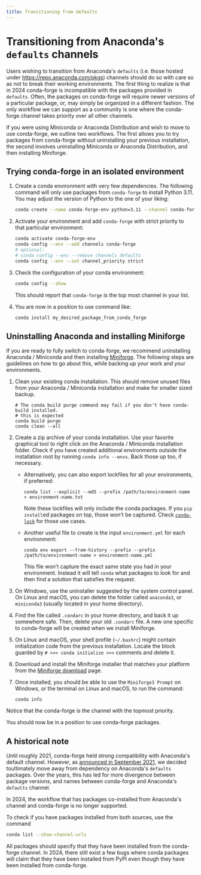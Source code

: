 ```yaml
---
title: Transitioning from defaults
---
```


# Transitioning from Anaconda's `defaults` channels

Users wishing to transition from Anaconda's `defaults` (i.e. those hosted under
https://repo.anaconda.com/pkgs) channels should do so with care so as not to
break their working environments. The first thing to realize
is that in 2024 conda-forge is incompatible with the packages provided in
`defaults`. Often, the packages on conda-forge will require
newer versions of a particular package, or, may simply be organized in a
different fashion. The only workflow we can support as a community is one where
the conda-forge channel takes priority over all other channels.

If you were using Miniconda or Anaconda Distribution and wish to move to use
conda-forge, we outline two workflows. The first allows you to try packages from
conda-forge without uninstalling your previous installation, the second
involves uninstalling Miniconda or Anaconda Distribution, and then installing
Miniforge.

## Trying conda-forge in an isolated environment

1. Create a conda environment with very few dependencies. The following
   command will only use packages from `conda-forge` to install Python 3.11. You
   may adjust the version of Python to the one of your liking:

   ```bash
   conda create --name conda-forge-env python=3.11 --channel conda-forge --override-channels
   ```

2. Activate your environment and add `conda-forge` with strict priority to
   that particular environment:

   ```bash
   conda activate conda-forge-env
   conda config --env --add channels conda-forge
   # optional:
   # conda config --env --remove channels defaults
   conda config --env --set channel_priority strict
   ```

3. Check the configuration of your conda environment:

   ```bash
   conda config --show
   ```

   This should report that `conda-forge` is the top most channel in your list.

4. You are now in a position to use command like:

   ```bash
   conda install my_desired_package_from_conda_forge
   ```

## Uninstalling Anaconda and installing Miniforge

If you are ready to fully switch to conda-forge, we recommend uninstalling
Anaconda / Miniconda and then installing [Miniforge](/download). The following steps
are guidelines on how to go about this, while backing up your work and your environments.

1. Clean your existing conda installation. This should remove unused files from
   your Anaconda / Miniconda installation and make for smaller sized backup.

   ```shell
   # The conda build purge command may fail if you don't have conda-build installed.
   # this is expected
   conda build purge
   conda clean --all
   ```

2. Create a zip archive of your conda installation. Use your favorite graphical tool
   to right click on the Anaconda / Miniconda installation folder. Check if you have
   created additional environments outside the installation root by running
   `conda info --envs`. Back those up too, if necessary.

   - Alternatively, you can also export lockfiles for all your environments, if preferred:

     ```shell
     conda list --explicit --md5 --prefix /path/to/environment-name > environment-name.txt
     ```

     Note these lockfiles will only include the conda packages. If you `pip install`ed packages
     on top, those won't be captured. Check [`conda-lock`](https://conda.github.io/conda-lock/)
     for those use cases.

   - Another useful file to create is the input `environment.yml` for each environment:
     ```shell
     conda env export --from-history --prefix --prefix /path/to/environment-name > environment-name.yml
     ```
     This file won't capture the exact same state you had in your environment. Instead it
     will tell `conda` what packages to look for and then find a solution that satisfies
     the request.

3. On Windows, use the uninstaller suggested by the system control panel.
   On Linux and macOS, you can delete the folder called `anaconda3`, or `miniconda3`
   (usually located in your home directory).

4. Find the file called `.condarc` in your home directory, and back it up somewhere safe.
   Then, delete your old `.condarc` file. A new one specific to conda-forge will be
   created when we install Miniforge.

5. On Linux and macOS, your shell profile (`~/.bashrc`) might contain initialization code
   from the previous installation. Locate the block guarded by `# >>> conda initialize >>>`
   comments and delete it.

6. Download and install the Miniforge installer that matches your platform from
   the [Miniforge download](/download) page.

7. Once installed, you should be able to use the `Miniforge3 Prompt` on
   Windows, or the terminal on Linux and macOS, to run the command:

   ```shell
   conda info
   ```

Notice that the conda-forge is the channel with the topmost priority.

You should now be in a position to use conda-forge packages.

## A historical note

Until roughly 2021, conda-forge held strong compatibility with Anaconda's
default channel. However, as [announced in September 2021][defaults-announcement],
we decided toultimately move away from dependency on Anaconda's `defaults` packages.
Over the years, this has led for more divergence between package versions, and names
between conda-forge and Anaconda's `defaults` channel.

In 2024, the workflow that has packages co-installed from Anaconda's channel and
conda-forge is no longer supported.

To check if you have packages installed from both sources, use the command

```bash
conda list --show-channel-urls
```

All packages should specify that they have been installed from the conda-forge
channel. In 2024, there still exist a few bugs where conda packages will
claim that they have been installed from PyPI even though they have been
installed from conda-forge.

[defaults-announcement]: /news/2021/09/30/defaults-channel-is-now-dropped-when-building-conda-forge-packages/
